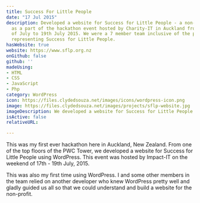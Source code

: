 ```yaml
---
title: Success For Little People
date: "17 Jul 2015"
description: Developed a website for Success for Little People - a non-profit organization,
  as a part of the hackathon event hosted by Charity-IT in Auckland from the 17th
  of July to 19th July 2015. We were a 7 member team inclusive of the product owner
  representing Success for Little People.
hasWebsite: true
website: https://www.sflp.org.nz
onGithub: false
github: ''
madeUsing:
- HTML
- CSS
- JavaScript
- Php
category: WordPress
icon: https://files.clydedsouza.net/images/icons/wordpress-icon.png
image: https://files.clydedsouza.net/images/projects/sflp-website.jpg
imageDescription: We developed a website for Success for Little People using WordPress
isActive: false
relativeURL: 

---
```


This was my first ever hackathon here in Auckland, New Zealand. From one of the top floors of the PWC Tower, we developed a website for Success for Little People using WordPress. This event was hosted by Impact-IT on the weekend of 17th - 19th July, 2015. 

This was also my first time using WordPress. I and some other members in the team relied on another developer who knew WordPress pretty well and gladly guided us all so that we could understand and build a website for the non-profit. 